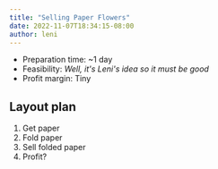 ```yaml
---
title: "Selling Paper Flowers"
date: 2022-11-07T18:34:15-08:00
author: leni
---
```


- Preparation time: ~1 day
- Feasibility: _Well, it's Leni's idea so it must be good_
- Profit margin: Tiny

## Layout plan

1. Get paper
2. Fold paper
3. Sell folded paper
4. Profit?
